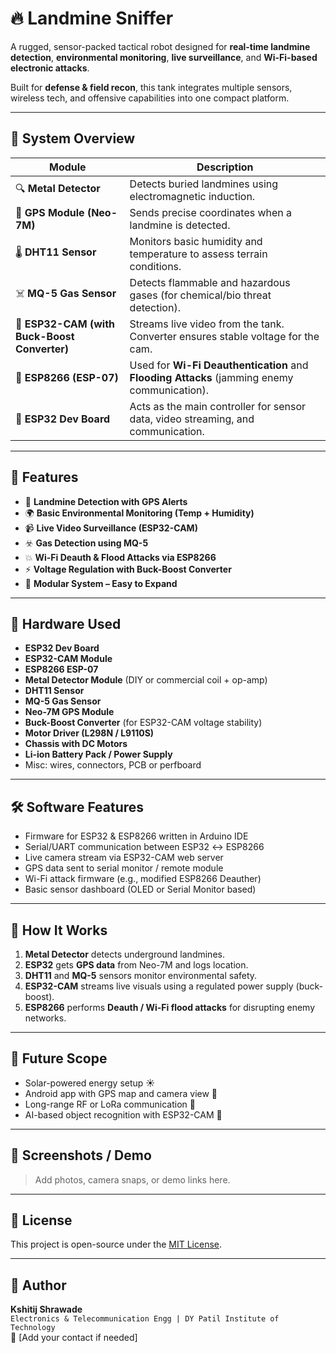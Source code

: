 # 🔥 Landmine Sniffer

A rugged, sensor-packed tactical robot designed for **real-time landmine detection**, **environmental monitoring**, **live surveillance**, and **Wi-Fi-based electronic attacks**.

Built for **defense & field recon**, this tank integrates multiple sensors, wireless tech, and offensive capabilities into one compact platform.

---

## 🧠 System Overview

| Module | Description |
|--------|-------------|
| 🔍 **Metal Detector** | Detects buried landmines using electromagnetic induction. |
| 📍 **GPS Module (Neo-7M)** | Sends precise coordinates when a landmine is detected. |
| 🌡️ **DHT11 Sensor** | Monitors basic humidity and temperature to assess terrain conditions. |
| ☠️ **MQ-5 Gas Sensor** | Detects flammable and hazardous gases (for chemical/bio threat detection). |
| 🎥 **ESP32-CAM (with Buck-Boost Converter)** | Streams live video from the tank. Converter ensures stable voltage for the cam. |
| 📶 **ESP8266 (ESP-07)** | Used for **Wi-Fi Deauthentication** and **Flooding Attacks** (jamming enemy communication). |
| 🧠 **ESP32 Dev Board** | Acts as the main controller for sensor data, video streaming, and communication. |

---

## 🔧 Features

- 🔔 **Landmine Detection with GPS Alerts**
- 🌍 **Basic Environmental Monitoring (Temp + Humidity)**
- 📹 **Live Video Surveillance (ESP32-CAM)**
- ☣️ **Gas Detection using MQ-5**
- 💥 **Wi-Fi Deauth & Flood Attacks via ESP8266**
- ⚡ **Voltage Regulation with Buck-Boost Converter**
- 🔄 **Modular System – Easy to Expand**

---

## 🔌 Hardware Used

- **ESP32 Dev Board**
- **ESP32-CAM Module**
- **ESP8266 ESP-07**
- **Metal Detector Module** (DIY or commercial coil + op-amp)
- **DHT11 Sensor**
- **MQ-5 Gas Sensor**
- **Neo-7M GPS Module**
- **Buck-Boost Converter** (for ESP32-CAM voltage stability)
- **Motor Driver (L298N / L9110S)**
- **Chassis with DC Motors**
- **Li-ion Battery Pack / Power Supply**
- Misc: wires, connectors, PCB or perfboard

---

## 🛠️ Software Features

- Firmware for ESP32 & ESP8266 written in Arduino IDE
- Serial/UART communication between ESP32 ↔ ESP8266
- Live camera stream via ESP32-CAM web server
- GPS data sent to serial monitor / remote module
- Wi-Fi attack firmware (e.g., modified ESP8266 Deauther)
- Basic sensor dashboard (OLED or Serial Monitor based)

---

## 🧪 How It Works

1. **Metal Detector** detects underground landmines.
2. **ESP32** gets **GPS data** from Neo-7M and logs location.
3. **DHT11** and **MQ-5** sensors monitor environmental safety.
4. **ESP32-CAM** streams live visuals using a regulated power supply (buck-boost).
5. **ESP8266** performs **Deauth / Wi-Fi flood attacks** for disrupting enemy networks.

---

## 🚀 Future Scope

- Solar-powered energy setup ☀️
- Android app with GPS map and camera view 📱
- Long-range RF or LoRa communication 📡
- AI-based object recognition with ESP32-CAM 🧠

---

## 📸 Screenshots / Demo

> Add photos, camera snaps, or demo links here.

---

## 📜 License

This project is open-source under the [MIT License](LICENSE).

---

## 💬 Author

**Kshitij Shrawade**  
`Electronics & Telecommunication Engg | DY Patil Institute of Technology`  
📧 [Add your contact if needed]

